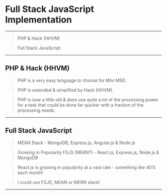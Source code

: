 # Full Stack JavaScript Implementation

---

> PHP &amp; Hack (HHVM)

> Full Stack JavaScript

---

## PHP &amp; Hack (HHVM)

> PHP is a very easy language to choose for Mini MSD.

> PHP is extended & simplified by Hack (HHVM).

> PHP is now a little old & does use quite a lot of the processing power for a task that could be done far quicker with a fraction of the processing needs.

---

## Full Stack JavaScript

> MEAN Stack - MongoDB, Express.js, Angular.js &amp; Node.js

> Growing in Popularity FSJS (MERN?) - React.js, Express.js, Node.js &amp; MongoDB

> React.js is growing in popularity at a vast rate - something like 40% each month!

> I could use FSJS, MEAN or MERN stack!

---
